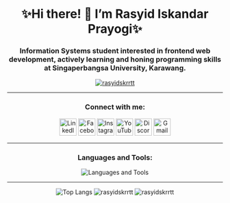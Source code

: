 <h1 align="center">✨Hi there! 👋 I’m Rasyid Iskandar Prayogi✨</h1>
<h3 align="center">Information Systems student interested in frontend web development, actively learning and honing programming skills at Singaperbangsa University, Karawang.
</h3>

<p align="center">
  <a href="https://github.com/ryo-ma/github-profile-trophy">
    <img src="https://github-profile-trophy.vercel.app/?username=rasyidskrrtt&theme=dracula&column=8&margin-w=15&margin-h=15" alt="rasyidskrrtt" />
  </a>
</p>

---

<h3 align="center">Connect with me:</h3>
<p align="center">
  <a href="https://www.linkedin.com/in/rasyid-iskandar-prayogi-003a22304/" target="_blank" rel="noreferrer"><img src="https://skillicons.dev/icons?i=linkedin" alt="LinkedIn" height="40" /></a>
  <a href="https://www.facebook.com/rasyidiskandar.prayogs?locale=id_ID" target="_blank" rel="noreferrer"><img src="https://upload.wikimedia.org/wikipedia/commons/5/51/Facebook_f_logo_%282019%29.svg" alt="Facebook" height="40" /></a>
  <a href="https://www.instagram.com/rasyidiskndrr?igsh=MTFsYXA5NnlxNzh1Yg%3D%3D" target="_blank" rel="noreferrer"><img src="https://skillicons.dev/icons?i=instagram" alt="Instagram" height="40" /></a>
  <a href="https://www.youtube.com/@rasyidiskndrr" target="_blank" rel="noreferrer"><img src="https://upload.wikimedia.org/wikipedia/commons/4/42/YouTube_icon_%282013-2017%29.png" alt="YouTube" height="40" style="width: 40px; height: auto;" /></a>
  <a href="https://discord.com/users/YOUR_DISCORD_ID" target="_blank" rel="noreferrer"><img src="https://skillicons.dev/icons?i=discord" alt="Discord" height="40" /></a>
  <a href="https://mail.google.com/" target="_blank" rel="noreferrer"><img src="https://www.vectorlogo.zone/logos/gmail/gmail-icon.svg" alt="Gmail" height="40" /></a>
</p>

---

<h3 align="center">Languages and Tools:</h3>
<p align="center">
  <img src="https://skillicons.dev/icons?i=bootstrap,c,cpp,css,figma,git,html,java,js,mysql,nodejs,php,postgres,tailwind,mongodb,postman,insomnia,notepad++,rapidminer" alt="Languages and Tools" />
</p>

---

<div align="center">
  <img src="https://github-readme-stats.vercel.app/api/top-langs?username=rasyidskrrtt&show_icons=true&locale=en&layout=compact&theme=radical" alt="Top Langs" />
  <img src="https://github-readme-stats.vercel.app/api?username=rasyidskrrtt&show_icons=true&locale=en&theme=radical" alt="rasyidskrrtt" />
  <img src="https://github-readme-streak-stats.herokuapp.com/?user=rasyidskrrtt&theme=radical" alt="rasyidskrrtt" />
</div>
